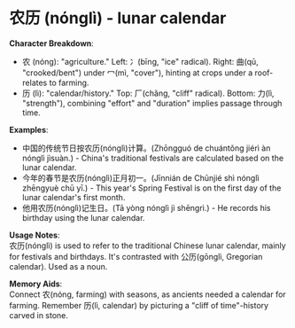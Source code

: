 # **农历 (nónglì) - lunar calendar**

**Character Breakdown**:  
- 农 (nóng): "agriculture." Left: 冫(bīng, "ice" radical). Right: 曲(qū, "crooked/bent") under 冖(mì, "cover"), hinting at crops under a roof-relates to farming.  
- 历 (lì): "calendar/history." Top: 厂(chǎng, "cliff" radical). Bottom: 力(lì, "strength"), combining "effort" and "duration" implies passage through time.

**Examples**:  
- 中国的传统节日按农历(nónglì)计算。(Zhōngguó de chuántǒng jiérì àn nónglì jìsuàn.) - China's traditional festivals are calculated based on the lunar calendar.  
- 今年的春节是农历(nónglì)正月初一。(Jīnnián de Chūnjié shì nónglì zhēngyuè chū yī.) - This year's Spring Festival is on the first day of the lunar calendar's first month.  
- 他用农历(nónglì)记生日。(Tā yòng nónglì jì shēngrì.) - He records his birthday using the lunar calendar.

**Usage Notes**:  
农历(nónglì) is used to refer to the traditional Chinese lunar calendar, mainly for festivals and birthdays. It's contrasted with 公历(gōnglì, Gregorian calendar). Used as a noun.

**Memory Aids**:  
Connect 农(nóng, farming) with seasons, as ancients needed a calendar for farming. Remember 历(lì, calendar) by picturing a "cliff of time"-history carved in stone.